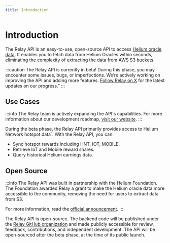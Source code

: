 ```yaml
---
title: Introduction
---
```


# Introduction

The Relay API is an easy-to-use, open-source API to access [Helium oracle data](https://docs.helium.com/oracles/). It enables you to fetch data from Helium Oracles within seconds, eliminating the complexity of extracting the data from AWS S3 buckets.

:::caution The Relay API is currently in beta!
During this phase, you may encounter some issues, bugs, or imperfections. We’re actively working on improving the API and adding more features. [Follow Relay on X](https://twitter.com/relaywireless) for the latest updates on our progress.”
:::

## Use Cases

:::info
The Relay team is actively expanding the API's capabilities. For more information about our development roadmap, [visit our website](https://relaywireless.com).
:::

During the beta phase, the Relay API primarily provides access to Helium Network hotspot data`. With the Relay API, you can:

- Sync hotspot rewards including HNT, IOT, MOBILE.
- Retrieve IoT and Mobile reward shares.
- Query historical Helium earnings data.

## Open Source

:::info
The Relay API was built in partnership with the Helium Foundation. The Foundation awarded Relay a grant to make the Helium oracle data more accessible to the community, removing the need for users to extract data from S3.

For more information, read the [official announcement](https://www.relaywireless.com/blog/introducing-relay-api).
:::

The Relay API is open-source. The backend code will be published under the [Relay GitHub organization](https://github.com/relaywireless) and made publicly accessible for review, feedback, contributions, and independent development. The API will be open-sourced after the beta phase, at the time of its public launch.
